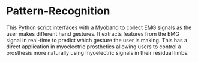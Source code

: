 # Pattern-Recognition

This Python script interfaces with a Myoband to collect EMG signals as the user makes different hand gestures. It extracts features from the EMG signal in real-time to predict which gesture the user is making. This has a direct application in myoelectric prosthetics allowing users to control a prosthesis more naturally using myoelectric signals in their residual limbs.
